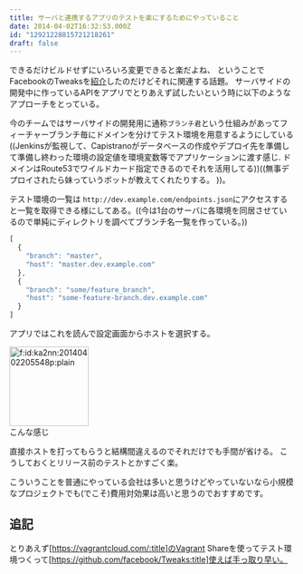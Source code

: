 ```yaml
---
title: サーバと連携するアプリのテストを楽にするためにやっていること
date: 2014-04-02T16:32:53.000Z
id: "12921228815721218261"
draft: false
---
```

できるだけビルドせずにいろいろ変更できると楽だよね、
ということでFacebookのTweaksを[紹介](http://ka2n.hatenablog.com/entry/2014/04/03/Facebook/Tweaks)したのだけどそれに関連する話題。
サーバサイドの開発中に作っているAPIをアプリでとりあえず試したいという時に以下のようなアプローチをとっている。


今のチームではサーバサイドの開発用に通称`ブランチ君`という仕組みがあってフィーチャーブランチ毎にドメインを分けてテスト環境を用意するようにしている
((Jenkinsが監視して、Capistranoがデータベースの作成やデプロイ先を準備して準備し終わった環境の設定値を環境変数等でアプリケーションに渡す感じ. ドメインはRoute53でワイルドカード指定できるのでそれを活用してる))((無事デプロイされたら妹っていうボットが教えてくれたりする。
))。

テスト環境の一覧は
`http://dev.example.com/endpoints.json`にアクセスすると一覧を取得できる様にしてある。((今は1台のサーバに各環境を同居させているので単純にディレクトリを調べてブランチ名一覧を作っている。))

```javascript
[
  {
    "branch": "master",
    "host": "master.dev.example.com"
  },
  {
    "branch": "some/feature_branch",
    "host": "some-feature-branch.dev.example.com"
  }
]
```

アプリではこれを読んで設定画面からホストを選択する。

<p><span itemscope itemtype="http://schema.org/Photograph"><img src="http://cdn-ak.f.st-hatena.com/images/fotolife/k/ka2nn/20140402/20140402205548.png" alt="f:id:ka2nn:20140402205548p:plain" title="f:id:ka2nn:20140402205548p:plain" style="width: 10em" class="hatena-fotolife" itemprop="image"></span><br />こんな感じ</p>

直接ホストを打ってもらうと結構間違えるのでそれだけでも手間が省ける。
こうしておくとリリース前のテストとかすごく楽。

こういうことを普通にやっている会社は多いと思うけどやっていないなら小規模なプロジェクトでも(でこそ)費用対効果は高いと思うのでおすすめです。

## 追記

とりあえず[https://vagrantcloud.com/:title]のVagrant Shareを使ってテスト環境つくって[https://github.com/facebook/Tweaks:title]使えば手っ取り早い。
